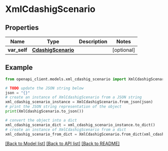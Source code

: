 # XmlCdashigScenario


## Properties

Name | Type | Description | Notes
------------ | ------------- | ------------- | -------------
**var_self** | [**CdashigScenario**](CdashigScenario.md) |  | [optional] 

## Example

```python
from openapi_client.models.xml_cdashig_scenario import XmlCdashigScenario

# TODO update the JSON string below
json = "{}"
# create an instance of XmlCdashigScenario from a JSON string
xml_cdashig_scenario_instance = XmlCdashigScenario.from_json(json)
# print the JSON string representation of the object
print(XmlCdashigScenario.to_json())

# convert the object into a dict
xml_cdashig_scenario_dict = xml_cdashig_scenario_instance.to_dict()
# create an instance of XmlCdashigScenario from a dict
xml_cdashig_scenario_from_dict = XmlCdashigScenario.from_dict(xml_cdashig_scenario_dict)
```
[[Back to Model list]](../README.md#documentation-for-models) [[Back to API list]](../README.md#documentation-for-api-endpoints) [[Back to README]](../README.md)


